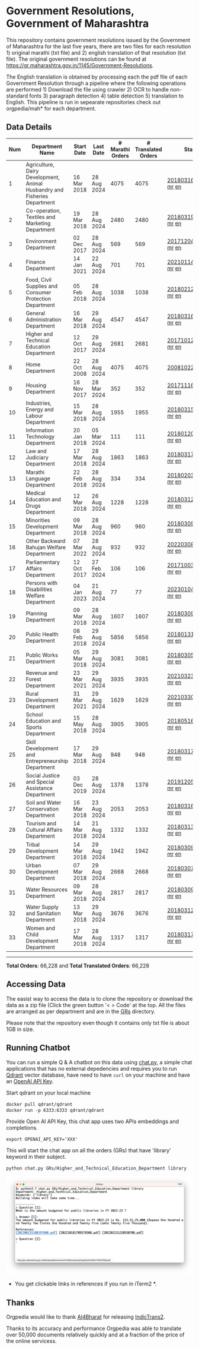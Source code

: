 # Government Resolutions, Government of Maharashtra

This repository contains government resolutions issued by the Government of Maharashtra for the last five years, there are two files for each resolution 1) original marathi (txt file) and 2) english translation of that resolution (txt file). The original government resolutions can be found at https://gr.maharashtra.gov.in/1145/Government-Resolutions.

The English translation is obtained by processing each the pdf file of each Government Resolution through a pipeline where the following operations are performed 1) Download the file using crawler 2) OCR to handle non-standard fonts 3) paragraph detection 4) table  detection 5) translation to English. This pipeline is run in sepearate repositories check out orgpedia/mah* for each department.


## Data Details

| Num | Department Name | Start Date | Last Date | # Marathi Orders | # Translated Orders | Starting Order | Last Order |
| --- | --------------- | ---------- | --------- | ---------------- | ------------------- | -------------- | ---------- |
| 1 | Agriculture, Dairy Development, Animal Husbandry and Fisheries Department | 16 Mar 2018 | 28 Aug 2024 | 4075 | 4075 | [201803161624182101.pdf](https://gr.maharashtra.gov.in/Site/Upload/Government%20Resolutions/English/201803161624182101.pdf) [mr](GRs/Agriculture,_Dairy_Development,_Animal_Husbandry_and_Fisheries_Department/201803161624182101.pdf.mr.txt) [en](GRs/Agriculture,_Dairy_Development,_Animal_Husbandry_and_Fisheries_Department/201803161624182101.pdf.en.txt) | [202408281732414001.pdf](https://gr.maharashtra.gov.in/Site/Upload/Government%20Resolutions/English/202408281732414001.pdf) [mr](GRs/Agriculture,_Dairy_Development,_Animal_Husbandry_and_Fisheries_Department/202408281732414001.pdf.mr.txt) [en](GRs/Agriculture,_Dairy_Development,_Animal_Husbandry_and_Fisheries_Department/202408281732414001.pdf.en.txt) |
| 2 | Co-operation, Textiles and Marketing Department | 19 Mar 2018 | 28 Aug 2024 | 2480 | 2480 | [201803191257576702.pdf](https://gr.maharashtra.gov.in/Site/Upload/Government%20Resolutions/English/201803191257576702.pdf) [mr](GRs/Co-operation,_Textiles_and_Marketing_Department/201803191257576702.pdf.mr.txt) [en](GRs/Co-operation,_Textiles_and_Marketing_Department/201803191257576702.pdf.en.txt) | [202408281215261502.pdf](https://gr.maharashtra.gov.in/Site/Upload/Government%20Resolutions/English/202408281215261502.pdf) [mr](GRs/Co-operation,_Textiles_and_Marketing_Department/202408281215261502.pdf.mr.txt) [en](GRs/Co-operation,_Textiles_and_Marketing_Department/202408281215261502.pdf.en.txt) |
| 3 | Environment Department | 02 Dec 2017 | 28 Aug 2024 | 569 | 569 | [201712041147216904.pdf](https://gr.maharashtra.gov.in/Site/Upload/Government%20Resolutions/English/201712041147216904.pdf) [mr](GRs/Environment_Department/201712041147216904.pdf.mr.txt) [en](GRs/Environment_Department/201712041147216904.pdf.en.txt) | [202408291638051004.pdf](https://gr.maharashtra.gov.in/Site/Upload/Government%20Resolutions/English/202408291638051004.pdf) [mr](GRs/Environment_Department/202408291638051004.pdf.mr.txt) [en](GRs/Environment_Department/202408291638051004.pdf.en.txt) |
| 4 | Finance Department | 14 Jan 2021 | 22 Aug 2024 | 701 | 701 | [202101141237329905.pdf](https://gr.maharashtra.gov.in/Site/Upload/Government%20Resolutions/English/202101141237329905.pdf) [mr](GRs/Finance_Department/202101141237329905.pdf.mr.txt) [en](GRs/Finance_Department/202101141237329905.pdf.en.txt) | [202408221157534405.pdf](https://gr.maharashtra.gov.in/Site/Upload/Government%20Resolutions/English/202408221157534405.pdf) [mr](GRs/Finance_Department/202408221157534405.pdf.mr.txt) [en](GRs/Finance_Department/202408221157534405.pdf.en.txt) |
| 5 | Food, Civil Supplies and Consumer Protection Department | 05 Feb 2018 | 28 Aug 2024 | 1038 | 1038 | [201802121244545806.pdf](https://gr.maharashtra.gov.in/Site/Upload/Government%20Resolutions/English/201802121244545806.pdf) [mr](GRs/Food,_Civil_Supplies_and_Consumer_Protection_Department/201802121244545806.pdf.mr.txt) [en](GRs/Food,_Civil_Supplies_and_Consumer_Protection_Department/201802121244545806.pdf.en.txt) | [202408281728477906.pdf](https://gr.maharashtra.gov.in/Site/Upload/Government%20Resolutions/English/202408281728477906.pdf) [mr](GRs/Food,_Civil_Supplies_and_Consumer_Protection_Department/202408281728477906.pdf.mr.txt) [en](GRs/Food,_Civil_Supplies_and_Consumer_Protection_Department/202408281728477906.pdf.en.txt) |
| 6 | General Administration Department | 16 Mar 2018 | 29 Aug 2024 | 4547 | 4547 | [201803161224022707.pdf](https://gr.maharashtra.gov.in/Site/Upload/Government%20Resolutions/English/201803161224022707.pdf) [mr](GRs/General_Administration_Department/201803161224022707.pdf.mr.txt) [en](GRs/General_Administration_Department/201803161224022707.pdf.en.txt) | [202408291747041007.pdf](https://gr.maharashtra.gov.in/Site/Upload/Government%20Resolutions/English/202408291747041007.pdf) [mr](GRs/General_Administration_Department/202408291747041007.pdf.mr.txt) [en](GRs/General_Administration_Department/202408291747041007.pdf.en.txt) |
| 7 | Higher and Technical Education Department | 12 Oct 2017 | 29 Aug 2024 | 2681 | 2681 | [201710121514029708.pdf](https://gr.maharashtra.gov.in/Site/Upload/Government%20Resolutions/English/201710121514029708.pdf) [mr](GRs/Higher_and_Technical_Education_Department/201710121514029708.pdf.mr.txt) [en](GRs/Higher_and_Technical_Education_Department/201710121514029708.pdf.en.txt) | [202408291642441008.pdf](https://gr.maharashtra.gov.in/Site/Upload/Government%20Resolutions/English/202408291642441008.pdf) [mr](GRs/Higher_and_Technical_Education_Department/202408291642441008.pdf.mr.txt) [en](GRs/Higher_and_Technical_Education_Department/202408291642441008.pdf.en.txt) |
| 8 | Home Department | 22 Oct 2008 | 28 Aug 2024 | 4075 | 4075 | [20081022.pdf](https://gr.maharashtra.gov.in/Site/Upload/Government%20Resolutions/English/20081022.pdf) [mr](GRs/Home_Department/20081022.pdf.mr.txt) [en](GRs/Home_Department/20081022.pdf.en.txt) | [202408281537471429.pdf](https://gr.maharashtra.gov.in/Site/Upload/Government%20Resolutions/English/202408281537471429.pdf) [mr](GRs/Home_Department/202408281537471429.pdf.mr.txt) [en](GRs/Home_Department/202408281537471429.pdf.en.txt) |
| 9 | Housing Department | 16 Nov 2017 | 28 Mar 2024 | 352 | 352 | [201711161447076609.pdf](https://gr.maharashtra.gov.in/Site/Upload/Government%20Resolutions/English/201711161447076609.pdf) [mr](GRs/Housing_Department/201711161447076609.pdf.mr.txt) [en](GRs/Housing_Department/201711161447076609.pdf.en.txt) | [202403281255554909.pdf](https://gr.maharashtra.gov.in/Site/Upload/Government%20Resolutions/English/202403281255554909.pdf) [mr](GRs/Housing_Department/202403281255554909.pdf.mr.txt) [en](GRs/Housing_Department/202403281255554909.pdf.en.txt) |
| 10 | Industries, Energy and Labour Department | 15 Mar 2018 | 28 Aug 2024 | 1955 | 1955 | [201803151204055010.pdf](https://gr.maharashtra.gov.in/Site/Upload/Government%20Resolutions/English/201803151204055010.pdf) [mr](GRs/Industries,_Energy_and_Labour_Department/201803151204055010.pdf.mr.txt) [en](GRs/Industries,_Energy_and_Labour_Department/201803151204055010.pdf.en.txt) | [202408281607385410.pdf](https://gr.maharashtra.gov.in/Site/Upload/Government%20Resolutions/English/202408281607385410.pdf) [mr](GRs/Industries,_Energy_and_Labour_Department/202408281607385410.pdf.mr.txt) [en](GRs/Industries,_Energy_and_Labour_Department/202408281607385410.pdf.en.txt) |
| 11 | Information Technology Department | 20 Jan 2018 | 05 Mar 2024 | 111 | 111 | [201801201843024511.pdf](https://gr.maharashtra.gov.in/Site/Upload/Government%20Resolutions/English/201801201843024511.pdf) [mr](GRs/Information_Technology_Department/201801201843024511.pdf.mr.txt) [en](GRs/Information_Technology_Department/201801201843024511.pdf.en.txt) | [202403051249430211.pdf](https://gr.maharashtra.gov.in/Site/Upload/Government%20Resolutions/English/202403051249430211.pdf) [mr](GRs/Information_Technology_Department/202403051249430211.pdf.mr.txt) [en](GRs/Information_Technology_Department/202403051249430211.pdf.en.txt) |
| 12 | Law and Judiciary Department | 17 Mar 2018 | 28 Aug 2024 | 1863 | 1863 | [201803171129290212.pdf](https://gr.maharashtra.gov.in/Site/Upload/Government%20Resolutions/English/201803171129290212.pdf) [mr](GRs/Law_and_Judiciary_Department/201803171129290212.pdf.mr.txt) [en](GRs/Law_and_Judiciary_Department/201803171129290212.pdf.en.txt) | [202408291522093912.pdf](https://gr.maharashtra.gov.in/Site/Upload/Government%20Resolutions/English/202408291522093912.pdf) [mr](GRs/Law_and_Judiciary_Department/202408291522093912.pdf.mr.txt) [en](GRs/Law_and_Judiciary_Department/202408291522093912.pdf.en.txt) |
| 13 | Marathi Language Department | 22 Feb 2018 | 28 Aug 2024 | 334 | 334 | [201802031549154233.pdf](https://gr.maharashtra.gov.in/Site/Upload/Government%20Resolutions/English/201802031549154233.pdf) [mr](GRs/Marathi_Language_Department/201802031549154233.pdf.mr.txt) [en](GRs/Marathi_Language_Department/201802031549154233.pdf.en.txt) | [202408281717168233.pdf](https://gr.maharashtra.gov.in/Site/Upload/Government%20Resolutions/English/202408281717168233.pdf) [mr](GRs/Marathi_Language_Department/202408281717168233.pdf.mr.txt) [en](GRs/Marathi_Language_Department/202408281717168233.pdf.en.txt) |
| 14 | Medical Education and Drugs Department | 12 Mar 2018 | 26 Aug 2024 | 1228 | 1228 | [201803121137094813.pdf](https://gr.maharashtra.gov.in/Site/Upload/Government%20Resolutions/English/201803121137094813.pdf) [mr](GRs/Medical_Education_and_Drugs_Department/201803121137094813.pdf.mr.txt) [en](GRs/Medical_Education_and_Drugs_Department/201803121137094813.pdf.en.txt) | [202408261644512313.pdf](https://gr.maharashtra.gov.in/Site/Upload/Government%20Resolutions/English/202408261644512313.pdf) [mr](GRs/Medical_Education_and_Drugs_Department/202408261644512313.pdf.mr.txt) [en](GRs/Medical_Education_and_Drugs_Department/202408261644512313.pdf.en.txt) |
| 15 | Minorities Development Department | 09 Mar 2018 | 28 Aug 2024 | 960 | 960 | [201803091218355314.pdf](https://gr.maharashtra.gov.in/Site/Upload/Government%20Resolutions/English/201803091218355314.pdf) [mr](GRs/Minorities_Development_Department/201803091218355314.pdf.mr.txt) [en](GRs/Minorities_Development_Department/201803091218355314.pdf.en.txt) | [202408281614284914.pdf](https://gr.maharashtra.gov.in/Site/Upload/Government%20Resolutions/English/202408281614284914.pdf) [mr](GRs/Minorities_Development_Department/202408281614284914.pdf.mr.txt) [en](GRs/Minorities_Development_Department/202408281614284914.pdf.en.txt) |
| 16 | Other Backward Bahujan Welfare Department | 07 Mar 2022 | 28 Aug 2024 | 932 | 932 | [202203081752439334.pdf](https://gr.maharashtra.gov.in/Site/Upload/Government%20Resolutions/English/202203081752439334.pdf) [mr](GRs/Other_Backward_Bahujan_Welfare_Department/202203081752439334.pdf.mr.txt) [en](GRs/Other_Backward_Bahujan_Welfare_Department/202203081752439334.pdf.en.txt) | [202408291436281034.pdf](https://gr.maharashtra.gov.in/Site/Upload/Government%20Resolutions/English/202408291436281034.pdf) [mr](GRs/Other_Backward_Bahujan_Welfare_Department/202408291436281034.pdf.mr.txt) [en](GRs/Other_Backward_Bahujan_Welfare_Department/202408291436281034.pdf.en.txt) |
| 17 | Parliamentary Affairs Department | 12 Oct 2017 | 27 Feb 2024 | 106 | 106 | [201710031642378615.pdf](https://gr.maharashtra.gov.in/Site/Upload/Government%20Resolutions/English/201710031642378615.pdf) [mr](GRs/Parliamentary_Affairs_Department/201710031642378615.pdf.mr.txt) [en](GRs/Parliamentary_Affairs_Department/201710031642378615.pdf.en.txt) | [202402271500283915.pdf](https://gr.maharashtra.gov.in/Site/Upload/Government%20Resolutions/English/202402271500283915.pdf) [mr](GRs/Parliamentary_Affairs_Department/202402271500283915.pdf.mr.txt) [en](GRs/Parliamentary_Affairs_Department/202402271500283915.pdf.en.txt) |
| 18 | Persons with Disabilities Welfare Department | 04 Jan 2023 | 21 Aug 2024 | 77 | 77 | [202301041906309635.pdf](https://gr.maharashtra.gov.in/Site/Upload/Government%20Resolutions/English/202301041906309635.pdf) [mr](GRs/Persons_with_Disabilities_Welfare_Department/202301041906309635.pdf.mr.txt) [en](GRs/Persons_with_Disabilities_Welfare_Department/202301041906309635.pdf.en.txt) | [202408211521024435.pdf](https://gr.maharashtra.gov.in/Site/Upload/Government%20Resolutions/English/202408211521024435.pdf) [mr](GRs/Persons_with_Disabilities_Welfare_Department/202408211521024435.pdf.mr.txt) [en](GRs/Persons_with_Disabilities_Welfare_Department/202408211521024435.pdf.en.txt) |
| 19 | Planning Department | 09 Mar 2018 | 28 Aug 2024 | 1607 | 1607 | [201803091441032716.pdf](https://gr.maharashtra.gov.in/Site/Upload/Government%20Resolutions/English/201803091441032716.pdf) [mr](GRs/Planning_Department/201803091441032716.pdf.mr.txt) [en](GRs/Planning_Department/201803091441032716.pdf.en.txt) | [202408281231011516.pdf](https://gr.maharashtra.gov.in/Site/Upload/Government%20Resolutions/English/202408281231011516.pdf) [mr](GRs/Planning_Department/202408281231011516.pdf.mr.txt) [en](GRs/Planning_Department/202408281231011516.pdf.en.txt) |
| 20 | Public Health Department | 08 Feb 2018 | 29 Aug 2024 | 5856 | 5856 | [201801311722275417.pdf](https://gr.maharashtra.gov.in/Site/Upload/Government%20Resolutions/English/201801311722275417.pdf) [mr](GRs/Public_Health_Department/201801311722275417.pdf.mr.txt) [en](GRs/Public_Health_Department/201801311722275417.pdf.en.txt) | [202408281451358917.pdf](https://gr.maharashtra.gov.in/Site/Upload/Government%20Resolutions/English/202408281451358917..pdf) [mr](GRs/Public_Health_Department/202408281451358917.pdf.mr.txt) [en](GRs/Public_Health_Department/202408281451358917.pdf.en.txt) |
| 21 | Public Works Department | 05 Mar 2018 | 29 Aug 2024 | 3081 | 3081 | [201803051515468118.pdf](https://gr.maharashtra.gov.in/Site/Upload/Government%20Resolutions/English/201803051515468118.pdf) [mr](GRs/Public_Works_Department/201803051515468118.pdf.mr.txt) [en](GRs/Public_Works_Department/201803051515468118.pdf.en.txt) | [202408291242433618.pdf](https://gr.maharashtra.gov.in/Site/Upload/Government%20Resolutions/English/202408291242433618.pdf) [mr](GRs/Public_Works_Department/202408291242433618.pdf.mr.txt) [en](GRs/Public_Works_Department/202408291242433618.pdf.en.txt) |
| 22 | Revenue and Forest Department | 23 Mar 2021 | 29 Aug 2024 | 3935 | 3935 | [202103231328393119.pdf](https://gr.maharashtra.gov.in/Site/Upload/Government%20Resolutions/English/202103231328393119.pdf) [mr](GRs/Revenue_and_Forest_Department/202103231328393119.pdf.mr.txt) [en](GRs/Revenue_and_Forest_Department/202103231328393119.pdf.en.txt) | [202408291740270919.pdf](https://gr.maharashtra.gov.in/Site/Upload/Government%20Resolutions/English/202408291740270919.pdf) [mr](GRs/Revenue_and_Forest_Department/202408291740270919.pdf.mr.txt) [en](GRs/Revenue_and_Forest_Department/202408291740270919.pdf.en.txt) |
| 23 | Rural Development Department | 31 Mar 2021 | 29 Aug 2024 | 1629 | 1629 | [202103301021181120.pdf](https://gr.maharashtra.gov.in/Site/Upload/Government%20Resolutions/English/202103301021181120.pdf) [mr](GRs/Rural_Development_Department/202103301021181120.pdf.mr.txt) [en](GRs/Rural_Development_Department/202103301021181120.pdf.en.txt) | [202408291513004120.pdf](https://gr.maharashtra.gov.in/Site/Upload/Government%20Resolutions/English/202408291513004120.pdf) [mr](GRs/Rural_Development_Department/202408291513004120.pdf.mr.txt) [en](GRs/Rural_Development_Department/202408291513004120.pdf.en.txt) |
| 24 | School Education and Sports Department | 15 May 2018 | 28 Aug 2024 | 3905 | 3905 | [201805161114241221.pdf](https://gr.maharashtra.gov.in/Site/Upload/Government%20Resolutions/English/201805161114241221.pdf) [mr](GRs/School_Education_and_Sports_Department/201805161114241221.pdf.mr.txt) [en](GRs/School_Education_and_Sports_Department/201805161114241221.pdf.en.txt) | [202408281621419821.pdf](https://gr.maharashtra.gov.in/Site/Upload/Government%20Resolutions/English/202408281621419821.pdf) [mr](GRs/School_Education_and_Sports_Department/202408281621419821.pdf.mr.txt) [en](GRs/School_Education_and_Sports_Department/202408281621419821.pdf.en.txt) |
| 25 | Skill Development and Entrepreneurship Department | 17 Mar 2018 | 29 Aug 2024 | 948 | 948 | [201803171322099003.pdf](https://gr.maharashtra.gov.in/Site/Upload/Government%20Resolutions/English/201803171322099003.pdf) [mr](GRs/Skill_Development_and_Entrepreneurship_Department/201803171322099003.pdf.mr.txt) [en](GRs/Skill_Development_and_Entrepreneurship_Department/201803171322099003.pdf.en.txt) | [202408291458351003.pdf](https://gr.maharashtra.gov.in/Site/Upload/Government%20Resolutions/English/202408291458351003.pdf) [mr](GRs/Skill_Development_and_Entrepreneurship_Department/202408291458351003.pdf.mr.txt) [en](GRs/Skill_Development_and_Entrepreneurship_Department/202408291458351003.pdf.en.txt) |
| 26 | Social Justice and Special Assistance Department | 03 Dec 2019 | 28 Aug 2024 | 1378 | 1378 | [201912051107011622.pdf](https://gr.maharashtra.gov.in/Site/Upload/Government%20Resolutions/English/201912051107011622.pdf) [mr](GRs/Social_Justice_and_Special_Assistance_Department/201912051107011622.pdf.mr.txt) [en](GRs/Social_Justice_and_Special_Assistance_Department/201912051107011622.pdf.en.txt) | [202408291303065522.pdf](https://gr.maharashtra.gov.in/Site/Upload/Government%20Resolutions/English/202408291303065522.pdf) [mr](GRs/Social_Justice_and_Special_Assistance_Department/202408291303065522.pdf.mr.txt) [en](GRs/Social_Justice_and_Special_Assistance_Department/202408291303065522.pdf.en.txt) |
| 27 | Soil and Water Conservation Department | 16 Mar 2018 | 23 Aug 2024 | 2053 | 2053 | [201803161247582426.pdf](https://gr.maharashtra.gov.in/Site/Upload/Government%20Resolutions/English/201803161247582426.pdf) [mr](GRs/Soil_and_Water_Conservation_Department/201803161247582426.pdf.mr.txt) [en](GRs/Soil_and_Water_Conservation_Department/201803161247582426.pdf.en.txt) | [202408231803543926.pdf](https://gr.maharashtra.gov.in/Site/Upload/Government%20Resolutions/English/202408231803543926.pdf) [mr](GRs/Soil_and_Water_Conservation_Department/202408231803543926.pdf.mr.txt) [en](GRs/Soil_and_Water_Conservation_Department/202408231803543926.pdf.en.txt) |
| 28 | Tourism and Cultural Affairs Department | 14 Mar 2018 | 21 Aug 2024 | 1332 | 1332 | [201803131542054523.pdf](https://gr.maharashtra.gov.in/Site/Upload/Government%20Resolutions/English/201803131542054523.pdf) [mr](GRs/Tourism_and_Cultural_Affairs_Department/201803131542054523.pdf.mr.txt) [en](GRs/Tourism_and_Cultural_Affairs_Department/201803131542054523.pdf.en.txt) | [202408221516357823.pdf](https://gr.maharashtra.gov.in/Site/Upload/Government%20Resolutions/English/202408221516357823.pdf) [mr](GRs/Tourism_and_Cultural_Affairs_Department/202408221516357823.pdf.mr.txt) [en](GRs/Tourism_and_Cultural_Affairs_Department/202408221516357823.pdf.en.txt) |
| 29 | Tribal Development Department | 14 Mar 2018 | 29 Aug 2024 | 1942 | 1942 | [201803091105184924.pdf](https://gr.maharashtra.gov.in/Site/Upload/Government%20Resolutions/English/201803091105184924.pdf) [mr](GRs/Tribal_Development_Department/201803091105184924.pdf.mr.txt) [en](GRs/Tribal_Development_Department/201803091105184924.pdf.en.txt) | [202408281735471324.pdf](https://gr.maharashtra.gov.in/Site/Upload/Government%20Resolutions/English/202408281735471324.pdf) [mr](GRs/Tribal_Development_Department/202408281735471324.pdf.mr.txt) [en](GRs/Tribal_Development_Department/202408281735471324.pdf.en.txt) |
| 30 | Urban Development Department | 07 Mar 2018 | 29 Aug 2024 | 2668 | 2668 | [201803071203178325.pdf](https://gr.maharashtra.gov.in/Site/Upload/Government%20Resolutions/English/201803071203178325.pdf) [mr](GRs/Urban_Development_Department/201803071203178325.pdf.mr.txt) [en](GRs/Urban_Development_Department/201803071203178325.pdf.en.txt) | [202408291659431425.pdf](https://gr.maharashtra.gov.in/Site/Upload/Government%20Resolutions/English/202408291659431425.pdf) [mr](GRs/Urban_Development_Department/202408291659431425.pdf.mr.txt) [en](GRs/Urban_Development_Department/202408291659431425.pdf.en.txt) |
| 31 | Water Resources Department | 09 Mar 2018 | 28 Aug 2024 | 2817 | 2817 | [201803091034435527.pdf](https://gr.maharashtra.gov.in/Site/Upload/Government%20Resolutions/English/201803091034435527.pdf) [mr](GRs/Water_Resources_Department/201803091034435527.pdf.mr.txt) [en](GRs/Water_Resources_Department/201803091034435527.pdf.en.txt) | [202408281315164927.pdf](https://gr.maharashtra.gov.in/Site/Upload/Government%20Resolutions/English/202408281315164927.pdf) [mr](GRs/Water_Resources_Department/202408281315164927.pdf.mr.txt) [en](GRs/Water_Resources_Department/202408281315164927.pdf.en.txt) |
| 32 | Water Supply and Sanitation Department | 13 Mar 2018 | 29 Aug 2024 | 3676 | 3676 | [201803121414108428.pdf](https://gr.maharashtra.gov.in/Site/Upload/Government%20Resolutions/English/201803121414108428.pdf) [mr](GRs/Water_Supply_and_Sanitation_Department/201803121414108428.pdf.mr.txt) [en](GRs/Water_Supply_and_Sanitation_Department/201803121414108428.pdf.en.txt) | [202408291211042428.pdf](https://gr.maharashtra.gov.in/Site/Upload/Government%20Resolutions/English/202408291211042428.pdf) [mr](GRs/Water_Supply_and_Sanitation_Department/202408291211042428.pdf.mr.txt) [en](GRs/Water_Supply_and_Sanitation_Department/202408291211042428.pdf.en.txt) |
| 33 | Women and Child Development Department | 17 Mar 2018 | 28 Aug 2024 | 1317 | 1317 | [201803171539444330.pdf](https://gr.maharashtra.gov.in/Site/Upload/Government%20Resolutions/English/201803171539444330.pdf) [mr](GRs/Women_and_Child_Development_Department/201803171539444330.pdf.mr.txt) [en](GRs/Women_and_Child_Development_Department/201803171539444330.pdf.en.txt) | [202408281651341430.pdf](https://gr.maharashtra.gov.in/Site/Upload/Government%20Resolutions/English/202408281651341430.pdf) [mr](GRs/Women_and_Child_Development_Department/202408281651341430.pdf.mr.txt) [en](GRs/Women_and_Child_Development_Department/202408281651341430.pdf.en.txt) |
----------------------------------------------------------------------------------------------------

**Total Orders**: 66,228 and **Total Translated Orders**: 66,228
## Accessing Data

The easist way to access the data is to clone the repository or download the data as a zip file (Click the green button '< > Code' at the top. All the files are arranged as per department and are in the [GRs](GRs) directory.

Please note that the repository even though it contains only txt file is about 1GB in size.

## Running Chatbot

You can run a simple Q & A chatbot on this data using [chat.py](chat.py), a simple chat applications that has no external depedencies and requires you to run [Qdrant](https://qdrant.tech/) vector database, have need to have `curl` on your machine and have an [OpenAI API Key](https://help.openai.com/en/articles/4936850-where-do-i-find-my-secret-api-key).

Start qdrant on your local machine
```shell
docker pull qdrant/qdrant
docker run -p 6333:6333 qdrant/qdrant
```

Provide Open AI API Key, this chat app uses two APIs embeddings and completions.
```shell
export OPENAI_API_KEY='XXX'
```

This will start the chat app on all the orders (GRs) that have 'library' keyword in their subject.

```shell
python chat.py GRs/Higher_and_Technical_Education_Department library
```

![screenshot of running chat.py](screenshot.png)

* You get clickable links in references if you run in iTerm2 *.

## Thanks

Orgpedia would like to thank [AI4Bharat](https://ai4bharat.iitm.ac.in/) for releasing [IndicTrans2](https://github.com/AI4Bharat/IndicTrans2).

Thanks to its accuracy and performance Orgpedia was able to translate over 50,000 documents relatively quickly and at a fraction of the price of the online servicess.











